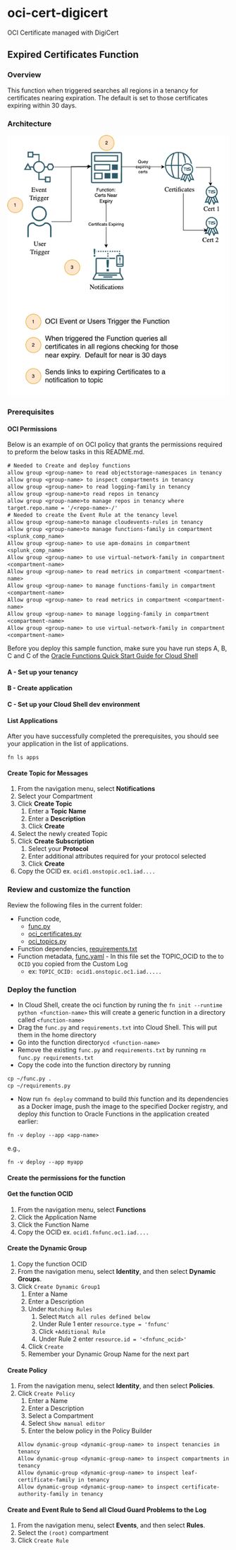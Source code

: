 # oci-cert-digicert
OCI Certificate managed with DigiCert


## Expired Certificates Function

### Overview
This function when triggered searches all regions in a tenancy for certificates nearing expiration.  The default is set to those certificates expiring within 30 days.

### Architecture
![](.\images\Certificate-Expiry-Function.png)

### Prerequisites

#### OCI Permissions
Below is an example of on OCI policy that grants the permissions required to preform the below tasks in this README.md.
```
# Needed to Create and deploy functions
allow group <group-name> to read objectstorage-namespaces in tenancy
allow group <group-name> to inspect compartments in tenancy
allow group <group-name> to read logging-family in tenancy
allow group <group-name>to read repos in tenancy
allow group <group-name>to manage repos in tenancy where target.repo.name = '/<repo-name>-/'
# Needed to create the Event Rule at the tenancy level
allow group <group-name>to manage cloudevents-rules in tenancy
allow group <group-name>to manage functions-family in compartment <splunk_comp_name>
Allow group <group-name> to use apm-domains in compartment  <splunk_comp_name>
Allow group <group-name> to use virtual-network-family in compartment <compartment-name>
Allow group <group-name> to read metrics in compartment <compartment-name>
Allow group <group-name> to manage functions-family in compartment <compartment-name>
Allow group <group-name> to read metrics in compartment <compartment-name>
Allow group <group-name> to manage logging-family in compartment <compartment-name>
Allow group <group-name> to use virtual-network-family in compartment <compartment-name>
```

Before you deploy this sample function, make sure you have run steps A, B, C 
and C of the [Oracle Functions Quick Start Guide for Cloud Shell](https://docs.oracle.com/en-us/iaas/Content/Functions/Tasks/functionsquickstartcloudshell.htm)
#### A - Set up your tenancy
#### B - Create application
#### C - Set up your Cloud Shell dev environment
#### List Applications 

After you have successfully completed the prerequisites, you should see your 
application in the list of applications.

```
fn ls apps
```

#### Create Topic for Messages
1. From the navigation menu, select **Notifications** 
1. Select your Compartment
1. Click **Create Topic**
    1. Enter a **Topic Name**
    1. Enter a **Description**
    1. Click **Create**
1. Select the newly created Topic
1. Click **Create Subscription**
    1. Select your **Protocol**
    1. Enter additional attributes required for your protocol selected
    1. Click **Create**
1. Copy the OCID ex. `ocid1.onstopic.oc1.iad....`

### Review and customize the function

Review the following files in the current folder:
* Function code, 
    * [func.py](./cert-expiry-function/func.py)
    * [oci_certificates.py](./cert-expiry-function/oci_certificates.py)
    * [oci_topics.py](./cert-expiry-function/oci_topics.py)
* Function dependencies, [requirements.txt](./requirements.txt)
* Function metadata, [func.yaml](./func.yaml) - In this file set the TOPIC_OCID to the to `OCID` you copied from the Custom Log
    * ex: `TOPIC_OCID: ocid1.onstopic.oc1.iad.....`

### Deploy the function

* In Cloud Shell, create the oci function by runing the `fn init --runtime python <function-name>` this will create a generic function in a directory called `<function-name>`
* Drag the `func.py` and `requirements.txt` into Cloud Shell. This will put them in the home directory
* Go into the function directory`cd <function-name>`
* Remove the existing `func.py` and `requirements.txt` by running `rm func.py requirements.txt`
* Copy the code into the function directory by running 
```
cp ~/func.py .
cp ~/requirements.py
```
* Now run `fn deploy` command to build *this* function and its dependencies as a Docker image, push the image to the specified Docker registry, and deploy *this* function to Oracle Functions 
in the application created earlier:

```
fn -v deploy --app <app-name>
```
e.g.,
```
fn -v deploy --app myapp
```

#### Create the permissions for the function
#### Get the function OCID
1. From the navigation menu, select **Functions** 
1. Click the Application Name
1. Click the Function Name
1. Copy the OCID ex. `ocid1.fnfunc.oc1.iad....`

#### Create the Dynamic Group
1. Copy the function OCID
1. From the navigation menu, select **Identity**, and then select **Dynamic Groups**.
1. Click `Create Dynamic Group1`
    1. Enter a Name
    1. Enter a Description
    1. Under `Matching Rules` 
        1. Select `Match all rules defined below`
        1. Under Rule 1 enter `resource.type = 'fnfunc'`
        1. Click `+Additional Rule`
        1. Under Rule 2 enter `resource.id = '<fnfunc_ocid>'`
    1. Click `Create`
    1. Remember your Dynamic Group Name for the next part

#### Create Policy
1. From the navigation menu, select **Identity**, and then select **Policies**.
1. Click `Create Policy`
    1. Enter a Name
    1. Enter a Description
    1. Select a Compartment
    1. Select `Show manual editor`
    1. Enter the below policy in the Policy Builder
    ```
    Allow dynamic-group <dynamic-group-name> to inspect tenancies in tenancy
    Allow dynamic-group <dynamic-group-name> to inspect compartments in tenancy
    Allow dynamic-group <dynamic-group-name> to inspect leaf-certificate-family in tenancy
    Allow dynamic-group <dynamic-group-name> to inspect certificate-authority-family in tenancy
    ```

#### Create and Event Rule to Send all Cloud Guard Problems to the Log

1. From the navigation menu, select **Events**, and then select **Rules**.
1. Select the `(root)` compartment
1. Click `Create Rule`

